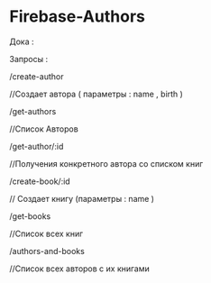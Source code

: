 # Firebase-Authors

Дока :

Запросы :

/create-author

//Создает автора ( параметры : name , birth )

/get-authors 

//Список Авторов 

/get-author/:id 

//Получения конкретного автора со списком книг

/create-book/:id

// Создает книгу (параметры : name )

/get-books

//Список всех книг

/authors-and-books

//Список всех авторов с их книгами 
